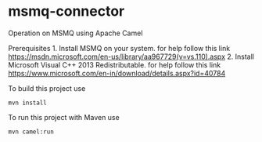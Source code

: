 # msmq-connector
Operation on MSMQ using Apache Camel

Prerequisites
    1. Install MSMQ on your system. for help follow this link
    https://msdn.microsoft.com/en-us/library/aa967729(v=vs.110).aspx
    2. Install Microsoft Visual C++ 2013 Redistributable. for help follow this link
    https://www.microsoft.com/en-in/download/details.aspx?id=40784
    
    
To build this project use

    mvn install

To run this project with Maven use

    mvn camel:run

